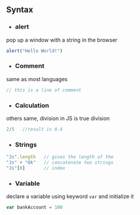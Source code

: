 ## Syntax
- ### alert
pop up a window with a string in the browser
```Javascript
alert("Hello World!")
```
- ### Comment
same as most languages
```Javascript
// this is a line of comment
```
- ### Calculation
others same, division in JS is true division
```Javascript
2/5   //result is 0.4
```
- ### Strings
```Javascript
"Js".length   // gives the length of the 
"Js" + "Ok"   // concatenate two strings
"Js"[0]       // index
```
- ### Variable
declare a variable using keyword `var` and initialize it
```Javascript
var bankAccount = 100
```
